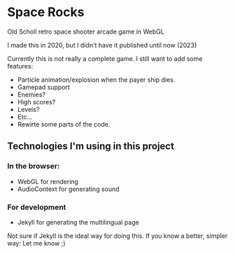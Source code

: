
# Space Rocks

Old Scholl retro space shooter arcade game in WebGL

I made this in 2020, but I didn't have it published until now (2023)

Currently this is not really a complete game. I still want to add some features:

- Particle animation/explosion when the payer ship dies.
- Gamepad support
- Enemies?
- High scores?
- Levels?
- Etc...
- Rewirte some parts of the code.

## Technologies I'm using in this project

### In the browser:

- WebGL for rendering
- AudioContext for generating sound

### For development

- Jekyll for generating the multilingual page

Not sure if Jekyll is the ideal way for doing this. If you know a better, simpler way: Let me know ;)

